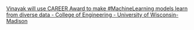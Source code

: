 [Vinayak will use CAREER Award to make #MachineLearning models learn from diverse data - College of Engineering - University of Wisconsin-Madison](https://qi.tc/qi/111962)